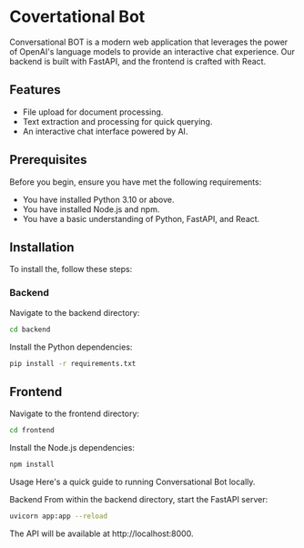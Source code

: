 # Covertational Bot

Conversational BOT is a modern web application that leverages the power of OpenAI's language models to provide an interactive chat experience. Our backend is built with FastAPI, and the frontend is crafted with React.

## Features

- File upload for document processing.
- Text extraction and processing for quick querying.
- An interactive chat interface powered by AI.

## Prerequisites

Before you begin, ensure you have met the following requirements:

- You have installed Python 3.10 or above.
- You have installed Node.js and npm.
- You have a basic understanding of Python, FastAPI, and React.

## Installation

To install the, follow these steps:

### Backend

Navigate to the backend directory:

```bash
cd backend
```

Install the Python dependencies:

```bash
pip install -r requirements.txt
```
## Frontend
Navigate to the frontend directory:

```bash
cd frontend
```
Install the Node.js dependencies:
```bash
npm install
```
Usage
Here's a quick guide to running Conversational Bot locally.

Backend
From within the backend directory, start the FastAPI server:

```bash
uvicorn app:app --reload
```
The API will be available at http://localhost:8000.


